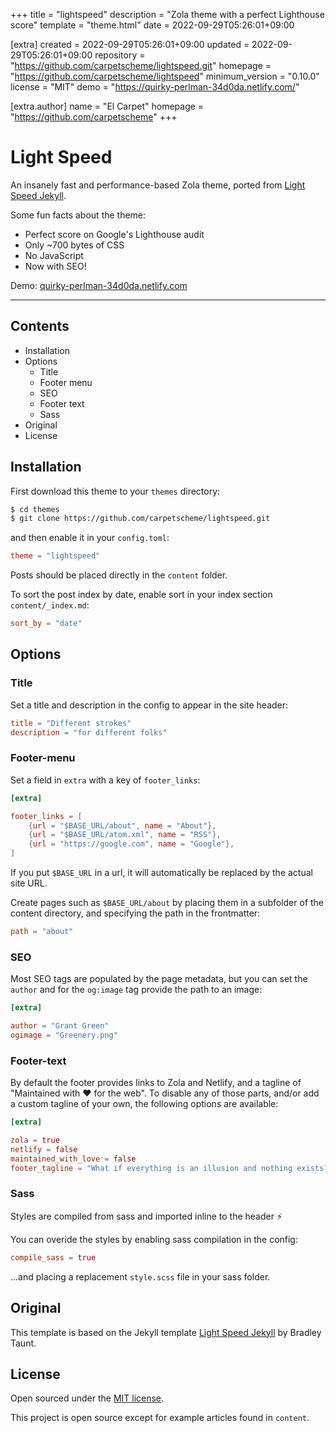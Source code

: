 
+++
title = "lightspeed"
description = "Zola theme with a perfect Lighthouse score"
template = "theme.html"
date = 2022-09-29T05:26:01+09:00

[extra]
created = 2022-09-29T05:26:01+09:00
updated = 2022-09-29T05:26:01+09:00
repository = "https://github.com/carpetscheme/lightspeed.git"
homepage = "https://github.com/carpetscheme/lightspeed"
minimum_version = "0.10.0"
license = "MIT"
demo = "https://quirky-perlman-34d0da.netlify.com/"

[extra.author]
name = "El Carpet"
homepage = "https://github.com/carpetscheme"
+++        

# Light Speed

An insanely fast and performance-based Zola theme, ported from [Light Speed Jekyll](https://github.com/bradleytaunt/lightspeed).

Some fun facts about the theme:

* Perfect score on Google's Lighthouse audit
* Only ~700 bytes of CSS
* No JavaScript
* Now with SEO!

Demo: [quirky-perlman-34d0da.netlify.com](https://quirky-perlman-34d0da.netlify.com)

-----

## Contents

- Installation
- Options
  - Title
  - Footer menu
  - SEO
  - Footer text
  - Sass
- Original
- License

## Installation
First download this theme to your `themes` directory:

```bash
$ cd themes
$ git clone https://github.com/carpetscheme/lightspeed.git
```
and then enable it in your `config.toml`:

```toml
theme = "lightspeed"
```

Posts should be placed directly in the `content` folder.

To sort the post index by date, enable sort in your index section `content/_index.md`:

```toml
sort_by = "date"
```

## Options

### Title
Set a title and description in the config to appear in the site header:

```toml
title = "Different strokes"
description = "for different folks"

```

### Footer-menu
Set a field in `extra` with a key of `footer_links`:

```toml
[extra]

footer_links = [
    {url = "$BASE_URL/about", name = "About"},
    {url = "$BASE_URL/atom.xml", name = "RSS"},
    {url = "https://google.com", name = "Google"},
]
```

If you put `$BASE_URL` in a url, it will automatically be replaced by the actual
site URL.

Create pages such as `$BASE_URL/about` by placing them in a subfolder of the content directory, and specifying the path in the frontmatter:

```toml
path = "about"
```

### SEO

Most SEO tags are populated by the page metadata, but you can set the `author` and for the `og:image` tag provide the path to an image:

```toml
[extra]

author = "Grant Green"
ogimage = "Greenery.png"
```

### Footer-text

By default the footer provides links to Zola and Netlify, and a tagline of "Maintained with :heart: for the web".
To disable any of those parts, and/or add a custom tagline of your own, the following options are available:

```toml
[extra]

zola = true
netlify = false
maintained_with_love = false
footer_tagline = "What if everything is an illusion and nothing exists? In that case, I definitely overpaid for my carpet."
```

### Sass

Styles are compiled from sass and imported inline to the header :zap:

You can overide the styles by enabling sass compilation in the config:

```toml
compile_sass = true
```

...and placing a replacement `style.scss` file in your sass folder.

## Original
This template is based on the Jekyll template [Light Speed Jekyll](https://github.com/bradleytaunt/lightspeed) by Bradley Taunt.

## License

Open sourced under the [MIT license](LICENSE.md).

This project is open source except for example articles found in `content`.


        